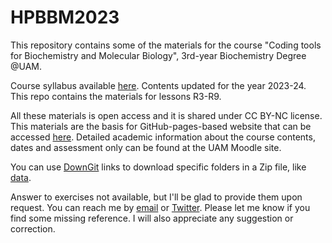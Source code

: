# HPBBM2023
This repository contains some of the materials for the course "Coding tools for Biochemistry and Molecular Biology", 3rd-year Biochemistry Degree @UAM. 

Course syllabus available [here](HPBBM_syllabus2023.pdf). Contents updated for the year 2023-24. This repo contains the materials for lessons R3-R9.

All these materials is open access and it is shared under CC BY-NC license. This materials are the basis for GitHub-pages-based website that can be accessed [here](https://mredrejo.github.io/HPBBM2023/). Detailed academic information about the course contents, dates and assessment only can be found at the UAM Moodle site.

You can use [DownGit](https://yehonal.github.io/DownGit/#/home) links to download specific folders in a Zip file, like [data](https://minhaskamal.github.io/DownGit/#/home?url=https://github.com/mredrejo/HPBBM2023/tree/main/data).

Answer to exercises not available, but I'll be glad to provide them upon request. 
You can reach me by [email](mailto::modesto.redrejo@uam.es) or [Twitter](https://twitter.com/mredrejo "Twitter"). Please let me know if you find some missing reference. I will also appreciate any suggestion or correction.


